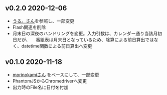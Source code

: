 ## v0.2.0 2020-12-06
- [うる。さん](https://github.com/uru2/rec_radiko_ts)を参照し、一部変更
- Flash関連を削除
- 月末日の深夜のハンドリングを変更。入力引数は、カレンダー通り当該月初日だが、
　番組表は月末日となっているため、除算による前日算出ではなく、datetime関数による前日算出へ変更

## v0.1.0 2020-11-18
- [morinokamiさん](https://github.com/morinokami) をベースにして、一部変更
- PhantomJSからChromedriverへ変更
- 出力時のFile名に日付を付加
